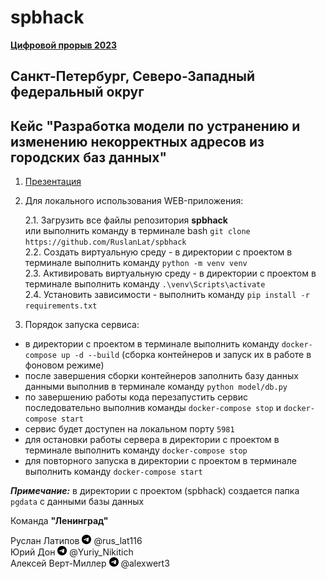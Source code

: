 # spbhack

[**Цифровой прорыв 2023**](https://hacks-ai.ru/hackathons.html?eventId=969079)

## Санкт-Петербург, Северо-Западный федеральный округ

## Кейс "Разработка модели по устранению и изменению некорректных адресов из городских баз данных"

1. [Презентация](https://github.com/RuslanLat/spbhack/blob/main/presentation.pptx)

2. Для локального использования WEB-приложения: 

    2.1. Загрузить все файлы репозитория **spbhack** \
    или выполнить команду в терминале bash ```git clone https://github.com/RuslanLat/spbhack``` \
    2.2. Создать виртуальную среду - в директории с проектом в терминале выполнить команду ```python -m venv venv``` \
    2.3. Активировать виртуальную среду - в директории с проектом в терминале выполнить команду ```.\venv\Scripts\activate``` \
    2.4. Установить зависимости - выполнить команду ```pip install -r requirements.txt```

3. Порядок запуска сервиса:
* в директории с проектом в терминале выполнить команду ```docker-compose up -d --build``` (сборка контейнеров и запуск их в работе в фоновом режиме)
* после завершения сборки контейнеров заполнить базу данных данными выполнив в терминале команду ```python model/db.py```
* по завершению работы кода перезапустить сервис последовательно выполнив команды ```docker-compose stop``` и ```docker-compose start``` 
* сервис будет доступен на локальном порту ```5981```
* для остановки работы сервера в директории с проектом в терминале выполнить команду ```docker-compose stop```
* для повторного запуска в директории с проектом в терминале выполнить команду ```docker-compose start``` 

***Примечание:*** в директории с проектом (spbhack) создается папка ```pgdata``` с данными базы данных





Команда **"Ленинград"** 


Руслан Латипов <img src='images/telegram_logo.png' width='15'> @rus_lat116 \
Юрий Дон <img src='images/telegram_logo.png' width='15'> @Yuriy_Nikitich \
Алексей Верт-Миллер <img src='images/telegram_logo.png' width='15'> @alexwert3